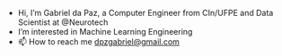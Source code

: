 - Hi, I’m Gabriel da Paz, a Computer Engineer from CIn/UFPE and Data Scientist at @Neurotech
- I’m interested in Machine Learning Engineering
- 📫 How to reach me dpzgabriel@gmail.com

<!---
gabrieldapaz/gabrieldapaz is a ✨ special ✨ repository because its `README.md` (this file) appears on your GitHub profile.
You can click the Preview link to take a look at your changes.
--->
